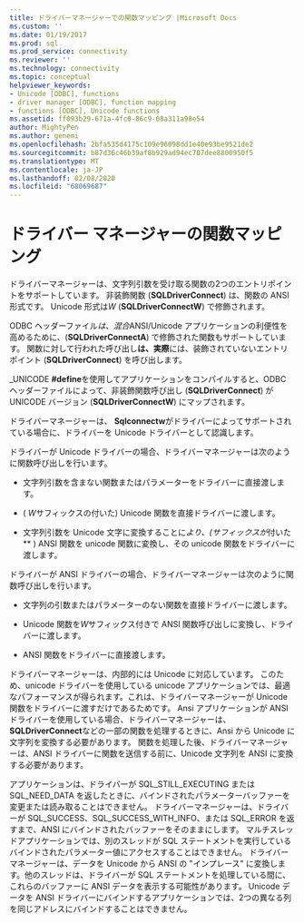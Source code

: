 ```yaml
---
title: ドライバーマネージャーでの関数マッピング |Microsoft Docs
ms.custom: ''
ms.date: 01/19/2017
ms.prod: sql
ms.prod_service: connectivity
ms.reviewer: ''
ms.technology: connectivity
ms.topic: conceptual
helpviewer_keywords:
- Unicode [ODBC], functions
- driver manager [ODBC], function mapping
- functions [ODBC], Unicode functions
ms.assetid: ff093b29-671a-4fc0-86c9-08a311a98e54
author: MightyPen
ms.author: genemi
ms.openlocfilehash: 2bfa535d4175c109e96098dd1e40e93be9521de2
ms.sourcegitcommit: b87d36c46b39af8b929ad94ec707dee8800950f5
ms.translationtype: MT
ms.contentlocale: ja-JP
ms.lasthandoff: 02/08/2020
ms.locfileid: "68069687"
---
```

# <a name="function-mapping-in-the-driver-manager"></a>ドライバー マネージャーの関数マッピング
ドライバーマネージャーは、文字列引数を受け取る関数の2つのエントリポイントをサポートしています。 非装飾関数 (**SQLDriverConnect**) は、関数の ANSI 形式です。 Unicode 形式は*W* (**SQLDriverConnectW**) で修飾されます。  
  
 ODBC ヘッダーファイル*は、混合*ANSI/Unicode アプリケーションの利便性を高めるために、(**SQLDriverConnectA**) で修飾された関数もサポートしています。 関数に対して行われた呼び出し**は、実際**には、装飾されていないエントリポイント (**SQLDriverConnect**) を呼び出します。  
  
 _UNICODE **#define**を使用してアプリケーションをコンパイルすると、ODBC ヘッダーファイルによって、非装飾関数呼び出し (**SQLDriverConnect**) が UNICODE バージョン (**SQLDriverConnectW**) にマップされます。  
  
 ドライバーマネージャーは、 **Sqlconnectw**がドライバーによってサポートされている場合に、ドライバーを Unicode ドライバーとして認識します。  
  
 ドライバーが Unicode ドライバーの場合、ドライバーマネージャーは次のように関数呼び出しを行います。  
  
-   文字列引数を含まない関数またはパラメーターをドライバーに直接渡します。  
  
-   ( *W*サフィックスの付いた) Unicode 関数を直接ドライバーに渡します。  
  
-   文字列引数を Unicode 文字に変換することに*より、(サフィックスが*付いた** ) ANSI 関数を unicode 関数に変換し、その unicode 関数をドライバーに渡します。  
  
 ドライバーが ANSI ドライバーの場合、ドライバーマネージャーは次のように関数呼び出しを行います。  
  
-   文字列の引数またはパラメーターのない関数を直接ドライバーに渡します。  
  
-   Unicode 関数を*W*サフィックス付きで ANSI 関数呼び出しに変換し、ドライバーに渡します。  
  
-   ANSI 関数をドライバーに直接渡します。  
  
 ドライバーマネージャーは、内部的には Unicode に対応しています。 このため、unicode ドライバーを使用している unicode アプリケーションでは、最適なパフォーマンスが得られます。これは、ドライバーマネージャーが Unicode 関数をドライバーに渡すだけであるためです。 Ansi アプリケーションが ANSI ドライバーを使用している場合、ドライバーマネージャーは、 **SQLDriverConnect**などの一部の関数を処理するときに、Ansi から Unicode に文字列を変換する必要があります。 関数を処理した後、ドライバーマネージャーは、ANSI ドライバーに関数を送信する前に、Unicode 文字列を ANSI に変換する必要があります。  
  
 アプリケーションは、ドライバーが SQL_STILL_EXECUTING または SQL_NEED_DATA を返したときに、バインドされたパラメーターバッファーを変更または読み取ることはできません。 ドライバーマネージャーは、ドライバーが SQL_SUCCESS、SQL_SUCCESS_WITH_INFO、または SQL_ERROR を返すまで、ANSI にバインドされたバッファーをそのままにします。 マルチスレッドアプリケーションでは、別のスレッドが SQL ステートメントを実行しているバインドされたパラメーター値にアクセスすることはできません。 ドライバーマネージャーは、データを Unicode から ANSI の "インプレース" に変換します。他のスレッドは、ドライバーが SQL ステートメントを処理している間に、これらのバッファーに ANSI データを表示する可能性があります。 Unicode データを ANSI ドライバーにバインドするアプリケーションでは、2つの異なる列を同じアドレスにバインドすることはできません。
